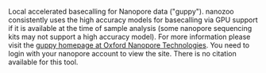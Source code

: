 Local accelerated basecalling for Nanopore data ("guppy"). nanozoo consistently uses the high accuracy models for basecalling via GPU support if it is available at the time of sample analysis (some nanopore sequencing kits may not support a high accuracy model).
For more information please visit the [guppy homepage at Oxford Nanopore Technologies](https://community.nanoporetech.com/downloads/guppy/release_notes). You need to login with your nanopore account to view the site. There is no citation available for this tool.
